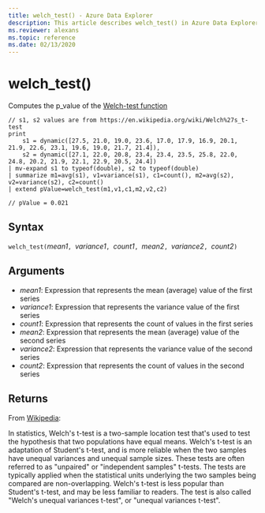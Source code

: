```yaml
---
title: welch_test() - Azure Data Explorer
description: This article describes welch_test() in Azure Data Explorer.
ms.reviewer: alexans
ms.topic: reference
ms.date: 02/13/2020
---
```

# welch_test()

Computes the p_value of the [Welch-test function](https://en.wikipedia.org/wiki/Welch%27s_t-test)

```kusto
// s1, s2 values are from https://en.wikipedia.org/wiki/Welch%27s_t-test
print
    s1 = dynamic([27.5, 21.0, 19.0, 23.6, 17.0, 17.9, 16.9, 20.1, 21.9, 22.6, 23.1, 19.6, 19.0, 21.7, 21.4]),
    s2 = dynamic([27.1, 22.0, 20.8, 23.4, 23.4, 23.5, 25.8, 22.0, 24.8, 20.2, 21.9, 22.1, 22.9, 20.5, 24.4])
| mv-expand s1 to typeof(double), s2 to typeof(double)
| summarize m1=avg(s1), v1=variance(s1), c1=count(), m2=avg(s2), v2=variance(s2), c2=count()
| extend pValue=welch_test(m1,v1,c1,m2,v2,c2)

// pValue = 0.021
```

## Syntax

`welch_test(`*mean1*`, `*variance1*`, `*count1*`, `*mean2*`, `*variance2*`, `*count2*`)`

## Arguments

* *mean1*: Expression that represents the mean (average) value of the first series
* *variance1*:  Expression that represents the variance value of the first series
* *count1*:  Expression that represents the count of values in the first series
* *mean2*: Expression that represents the mean (average) value of the second series
* *variance2*:  Expression that represents the variance value of the second series
* *count2*:  Expression that represents the count of values in the second series

## Returns

From [Wikipedia](https://en.wikipedia.org/wiki/Welch%27s_t-test):

In statistics, Welch's t-test is a two-sample location test that's used to test the hypothesis that two populations have equal means. 
Welch's t-test is an adaptation of Student's t-test, and is more reliable when the two samples have unequal variances and unequal sample sizes. These tests are often referred to as "unpaired" or "independent samples" t-tests. 
The tests are typically applied when the statistical units underlying the two samples being compared are non-overlapping. 
Welch's t-test is less popular than Student's t-test, and may be less familiar to readers. The test is also called "Welch's unequal variances t-test", or "unequal variances t-test".
